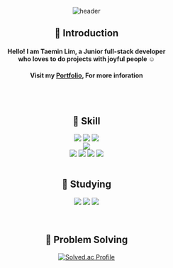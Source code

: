 

<div align=center>

![header](https://capsule-render.vercel.app/api?type=transparent&color=auto&height=300&section=header&text=Welcome%20&fontSize=90&desc=Hello,%20I%20am%20devTaemin)


<!--소개-->

## 📌 Introduction
#### Hello! I am Taemin Lim, a Junior full-stack developer <br> who loves to do projects with joyful people ☺️
#### Visit my [Portfolio](https://devTaemin.github.io), For more inforation
<br/><br/>
 
 
 <!--Skill-->
  ## 📌 Skill

  <!--FrontEnd-->
  <img src="https://img.shields.io/badge/Flask-000000?style=flat&logo=Flask&logoColor=white"/>
  <img src="https://img.shields.io/badge/Django-092E20?style=flat&logo=Django&logoColor=white"/>
  <img src="https://img.shields.io/badge/Node.js-339933?style=flat&logo=Node.js&logoColor=white"/>
  <br/>
  <!--BackEnd-->
  <img src="https://img.shields.io/badge/MySQL-4479A1?style=flat&logo=MySQL&logoColor=white"/>
  <br/>
  <!--Language, tool-->
  <img src="https://img.shields.io/badge/Java-007396?style=flat&logo=Java&logoColor=white"/>
  <img src="https://img.shields.io/badge/JavaScript-F7DF1E?style=flat&logo=JavaScript&logoColor=white"/>
  <img src="https://img.shields.io/badge/C++-00599C?style=flat&logo=C++&logoColor=white"/>
  <img src="https://img.shields.io/badge/Python-3776AB?style=flat&logo=Python&logoColor=white"/>
  
<br/>
<br/>
  
 <!--Studying -->
 
  ## 📌 Studying
  <!--FrontEnd-->
  <img src="https://img.shields.io/badge/Vue.js-4FC08D?style=flat&logo=Vue.js&logoColor=white"/>
  <!--BackEnd-->
  <img src="https://img.shields.io/badge/Spring-6DB33F?style=flat&logo=Spring&logoColor=white"/>
  <!--Language, tool-->
  <img src="https://img.shields.io/badge/jQuery-0769AD?style=flat&logo=jQuery&logoColor=white"/>

 <br/>
 <br/> 
 <br/>
  
 <!--Algorithm -->

 ## 📌 Problem Solving

[![Solved.ac Profile](http://mazassumnida.wtf/api/v2/generate_badge?boj=devTaemin)](https://solved.ac/devTaemin)

<br/><br/><br/>
  

 
</div>



     
